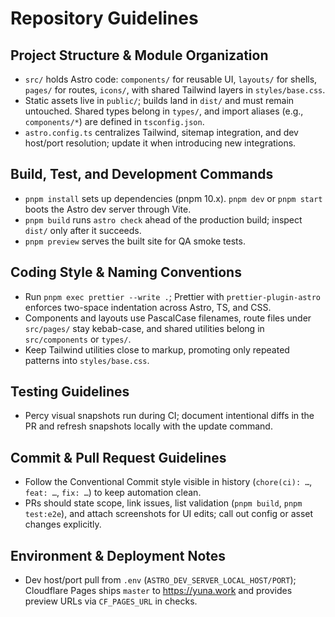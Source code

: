 # Repository Guidelines

## Project Structure & Module Organization
- `src/` holds Astro code: `components/` for reusable UI, `layouts/` for shells, `pages/` for routes, `icons/`, with shared Tailwind layers in `styles/base.css`.
- Static assets live in `public/`; builds land in `dist/` and must remain untouched. Shared types belong in `types/`, and import aliases (e.g., `components/*`) are defined in `tsconfig.json`.
- `astro.config.ts` centralizes Tailwind, sitemap integration, and dev host/port resolution; update it when introducing new integrations.

## Build, Test, and Development Commands
- `pnpm install` sets up dependencies (pnpm 10.x). `pnpm dev` or `pnpm start` boots the Astro dev server through Vite.
- `pnpm build` runs `astro check` ahead of the production build; inspect `dist/` only after it succeeds.
- `pnpm preview` serves the built site for QA smoke tests.

## Coding Style & Naming Conventions
- Run `pnpm exec prettier --write .`; Prettier with `prettier-plugin-astro` enforces two-space indentation across Astro, TS, and CSS.
- Components and layouts use PascalCase filenames, route files under `src/pages/` stay kebab-case, and shared utilities belong in `src/components` or `types/`.
- Keep Tailwind utilities close to markup, promoting only repeated patterns into `styles/base.css`.

## Testing Guidelines
- Percy visual snapshots run during CI; document intentional diffs in the PR and refresh snapshots locally with the update command.

## Commit & Pull Request Guidelines
- Follow the Conventional Commit style visible in history (`chore(ci): …`, `feat: …`, `fix: …`) to keep automation clean.
- PRs should state scope, link issues, list validation (`pnpm build`, `pnpm test:e2e`), and attach screenshots for UI edits; call out config or asset changes explicitly.

## Environment & Deployment Notes
- Dev host/port pull from `.env` (`ASTRO_DEV_SERVER_LOCAL_HOST/PORT`); Cloudflare Pages ships `master` to https://yuna.work and provides preview URLs via `CF_PAGES_URL` in checks.
